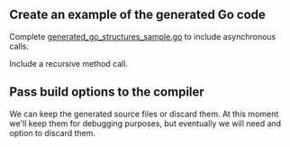 
## Create an example of the generated Go code

Complete [generated_go_structures_sample.go](internal/testdata/generated_go_structures_sample.go) to include asynchronous calls. 

Include a recursive method call.

## Pass build options to the compiler

We can keep the generated source files or discard them. 
At this moment we'll keep them for debugging purposes, but eventually we will need and option to discard them.